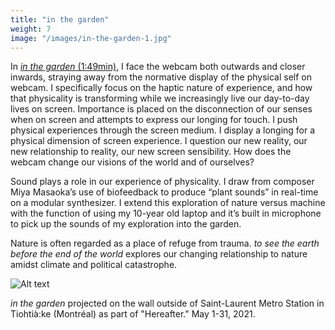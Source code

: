 ```yaml
---
title: "in the garden"
weight: 7
image: "/images/in-the-garden-1.jpg"
---
```


In [*in the garden* (1:49min)](https://vimeo.com/523039338), I face the webcam both outwards and closer inwards, straying away from the normative display of the physical self on webcam. I specifically focus on the haptic nature of experience, and how that physicality is transforming while we increasingly live our day-to-day lives on screen. Importance is placed on the disconnection of our senses when on screen and attempts to express our longing for touch. I push physical experiences through the screen medium. I display a longing for a physical dimension of screen experience. I question our new reality, our new relationship to reality, our new screen sensibility. How does the webcam change our visions of the world and of ourselves?

Sound plays a role in our experience of physicality. I draw from composer Miya Masaoka’s use of biofeedback to produce “plant sounds” in real-time on a modular synthesizer. I extend this exploration of nature versus machine with the function of using my 10-year old laptop and it’s built in microphone to pick up the sounds of my exploration into the garden.

Nature is often regarded as a place of refuge from trauma. *to see the earth before the end of the world* explores our changing relationship to nature amidst climate and political catastrophe.

![Alt text](/images/in-the-garden-2.jpg)

*in the garden* projected on the wall outside of Saint-Laurent Metro Station in Tiohtià:ke (Montréal) as part of "Hereafter." May 1-31, 2021. 